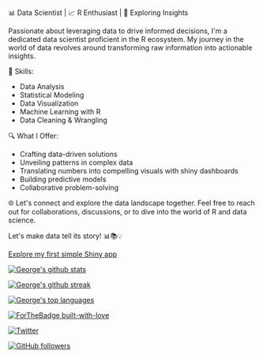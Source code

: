 📊 Data Scientist | 📈 R Enthusiast | 🧪 Exploring Insights

Passionate about leveraging data to drive informed decisions, I'm a dedicated data scientist proficient in the R ecosystem. My journey in the world of data revolves around transforming raw information into actionable insights.

🔬 Skills:

* Data Analysis
* Statistical Modeling
* Data Visualization
* Machine Learning with R
* Data Cleaning & Wrangling

🔍 What I Offer:

* Crafting data-driven solutions
* Unveiling patterns in complex data
* Translating numbers into compelling visuals with shiny dashboards 
* Building predictive models
* Collaborative problem-solving

🌐 Let's connect and explore the data landscape together. Feel free to reach out for collaborations, discussions, or to dive into the world of R and data science.

Let's make data tell its story! 📊📚💡

[Explore my first simple Shiny app](https://smartpath.shinyapps.io/SpotifySongsAnalysis/)

[![George's github stats](https://github-readme-stats.vercel.app/api?username=mwangi-george&theme=orange-green)](https://github.com/mwangi-george/Statistical-Analysis)

[![George\'s github streak](https://github-readme-streak-stats.herokuapp.com/?user=mwangi-george&theme=orange-green)](https://github.com/mwangi-george/Statistical-Analysis)

[![George\'s top languages](https://github-readme-stats.vercel.app/api/top-langs/?username=mwangi-george&theme=orange-green)](https://github.com/mwangi-george/Statistical-Analysis)

[![ForTheBadge built-with-love](http://ForTheBadge.com/images/badges/built-with-love.svg)](https://GitHub.com/mwangi-george/)

[![Twitter](https://badgen.net/badge/icon/twitter?icon=twitter&label)](https://twitter.com/mwangi__george)

[![GitHub followers](https://img.shields.io/github/followers/mwangi-george.svg?style=social&label=Follow&maxAge=2592000)](https://github.com/mwangi-george?tab=followers)
